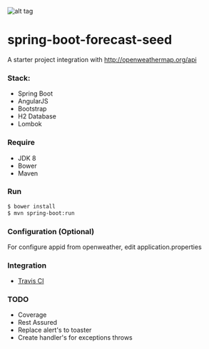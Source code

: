![alt tag](https://api.travis-ci.org/heidiks/spring-boot-forecast-seed.svg?branch=master)

# spring-boot-forecast-seed
A starter project integration with http://openweathermap.org/api 

### Stack:
- Spring Boot
- AngularJS
- Bootstrap
- H2 Database
- Lombok

### Require
- JDK 8
- Bower
- Maven

### Run
```sh
$ bower install
$ mvn spring-boot:run
```

### Configuration (Optional)
For configure appid from openweather, edit application.properties

### Integration
- [Travis CI](https://travis-ci.org/heidiks/spring-boot-forecast-seed)

### TODO
- Coverage
- Rest Assured
- Replace alert's to toaster
- Create handler's for exceptions throws
